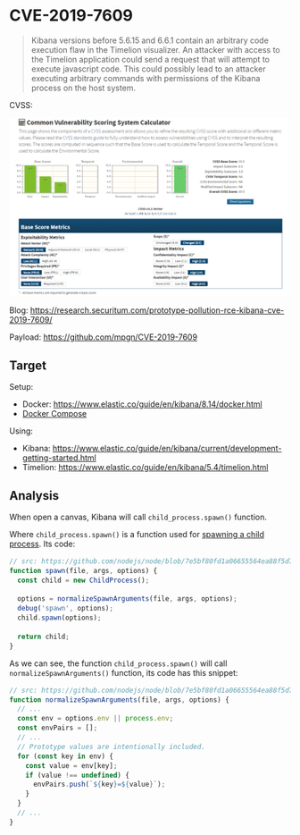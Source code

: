# CVE-2019-7609

> Kibana versions before 5.6.15 and 6.6.1 contain an arbitrary code execution flaw in the Timelion visualizer. An attacker with access to the Timelion application could send a request that will attempt to execute javascript code. This could possibly lead to an attacker executing arbitrary commands with permissions of the Kibana process on the host system.

CVSS:

![cvss](images/cvss.png)

Blog: https://research.securitum.com/prototype-pollution-rce-kibana-cve-2019-7609/

Payload: https://github.com/mpgn/CVE-2019-7609

## Target

Setup:
- Docker: https://www.elastic.co/guide/en/kibana/8.14/docker.html
- [Docker Compose](docker-compose.yml)

Using:
- Kibana: https://www.elastic.co/guide/en/kibana/current/development-getting-started.html
- Timelion: https://www.elastic.co/guide/en/kibana/5.4/timelion.html

## Analysis

When open a canvas, Kibana will call `child_process.spawn()` function.

Where `child_process.spawn()` is a function used for [spawning a child process](https://nodejs.org/api/child_process.html#child_processspawncommand-args-options). Its code:

```js
// src: https://github.com/nodejs/node/blob/7e5bf80fd1a06655564ea88f5d7867b3f4fc7da0/lib/child_process.js#L542
function spawn(file, args, options) {
  const child = new ChildProcess();

  options = normalizeSpawnArguments(file, args, options);
  debug('spawn', options);
  child.spawn(options);

  return child;
}
```

As we can see, the function `child_process.spawn()` will call `normalizeSpawnArguments()` function, its code has this snippet:

```js
// src: https://github.com/nodejs/node/blob/7e5bf80fd1a06655564ea88f5d7867b3f4fc7da0/lib/child_process.js#L404
function normalizeSpawnArguments(file, args, options) {
  // ...
  const env = options.env || process.env;
  const envPairs = [];
  // ...
  // Prototype values are intentionally included.
  for (const key in env) {
    const value = env[key];
    if (value !== undefined) {
      envPairs.push(`${key}=${value}`);
    }
  }
  // ...
}
```
